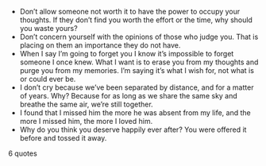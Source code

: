  - Don’t allow someone not worth it to have the power to occupy your thoughts. If they don’t find you worth the effort or the time, why should you waste yours?
 - Don’t concern yourself with the opinions of those who judge you. That is placing on them an importance they do not have.
 - When I say I’m going to forget you I know it’s impossible to forget someone I once knew. What I want is to erase you from my thoughts and purge you from my memories. I’m saying it’s what I wish for, not what is or could ever be.
 - I don’t cry because we’ve been separated by distance, and for a matter of years. Why? Because for as long as we share the same sky and breathe the same air, we’re still together.
 - I found that I missed him the more he was absent from my life, and the more I missed him, the more I loved him.
 - Why do you think you deserve happily ever after? You were offered it before and tossed it away.

6 quotes